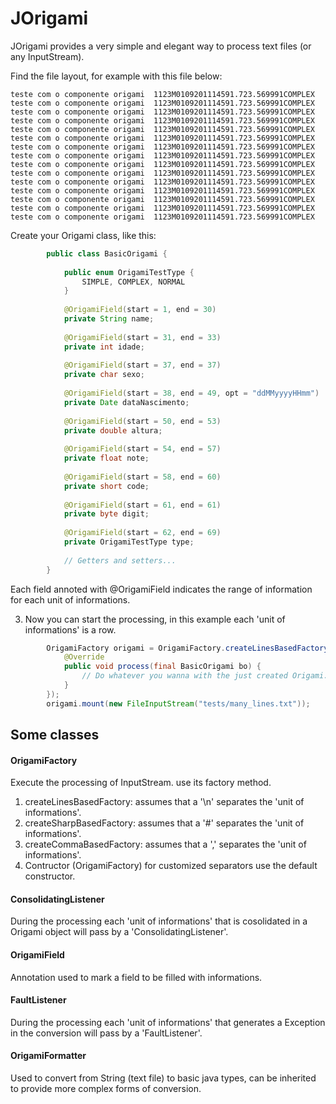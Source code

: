 # JOrigami

JOrigami provides a very simple and elegant way to process text files (or any InputStream).

Find the file layout, for example with this file below:

```text
teste com o componente origami  1123M0109201114591.723.569991COMPLEX
teste com o componente origami  1123M0109201114591.723.569991COMPLEX
teste com o componente origami  1123M0109201114591.723.569991COMPLEX
teste com o componente origami  1123M0109201114591.723.569991COMPLEX
teste com o componente origami  1123M0109201114591.723.569991COMPLEX
teste com o componente origami  1123M0109201114591.723.569991COMPLEX
teste com o componente origami  1123M0109201114591.723.569991COMPLEX
teste com o componente origami  1123M0109201114591.723.569991COMPLEX
teste com o componente origami  1123M0109201114591.723.569991COMPLEX
teste com o componente origami  1123M0109201114591.723.569991COMPLEX
teste com o componente origami  1123M0109201114591.723.569991COMPLEX
teste com o componente origami  1123M0109201114591.723.569991COMPLEX
teste com o componente origami  1123M0109201114591.723.569991COMPLEX
teste com o componente origami  1123M0109201114591.723.569991COMPLEX
teste com o componente origami  1123M0109201114591.723.569991COMPLEX
```

Create your Origami class, like this:

```java
		public class BasicOrigami {
		
			public enum OrigamiTestType {
				SIMPLE, COMPLEX, NORMAL
			}
		
			@OrigamiField(start = 1, end = 30)
			private String name;
		
			@OrigamiField(start = 31, end = 33)
			private int idade;
		
			@OrigamiField(start = 37, end = 37)
			private char sexo;
		
			@OrigamiField(start = 38, end = 49, opt = "ddMMyyyyHHmm")
			private Date dataNascimento;
		
			@OrigamiField(start = 50, end = 53)
			private double altura;
		
			@OrigamiField(start = 54, end = 57)
			private float note;
		
			@OrigamiField(start = 58, end = 60)
			private short code;
		
			@OrigamiField(start = 61, end = 61)
			private byte digit;
		
			@OrigamiField(start = 62, end = 69)
			private OrigamiTestType type;
			
			// Getters and setters...
		}
```

Each field annoted with @OrigamiField indicates the range of information for each unit of informations.

3) Now you can start the processing, in this example each 'unit of informations' is a row.

```java
		OrigamiFactory origami = OrigamiFactory.createLinesBasedFactory(BasicOrigami.class, new ConsolidatingListener<BasicOrigami>() {
			@Override
			public void process(final BasicOrigami bo) {
				// Do whatever you wanna with the just created Origami.
			}
		});
		origami.mount(new FileInputStream("tests/many_lines.txt"));
```

## Some classes

#### OrigamiFactory

Execute the processing of InputStream. use its factory method.

1. createLinesBasedFactory: assumes that a '\n' separates the 'unit of informations'.
2. createSharpBasedFactory: assumes that a '#' separates the 'unit of informations'.
3. createCommaBasedFactory: assumes that a ',' separates the 'unit of informations'.
4. Contructor (OrigamiFactory) for customized separators use the default constructor.

#### ConsolidatingListener
During the processing each 'unit of informations' that is cosolidated in a Origami object will pass by a 'ConsolidatingListener'.

#### OrigamiField
Annotation used to mark a field to be filled with informations.

#### FaultListener
During the processing each 'unit of informations' that generates a Exception in the conversion will pass by a 'FaultListener'.

#### OrigamiFormatter
Used to convert from String (text file) to basic java types, can be inherited to provide more complex forms of conversion.